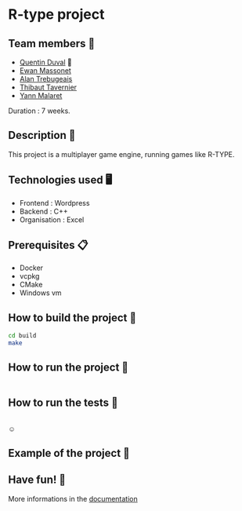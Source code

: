 # R-type project

## Team members 🤝

- [Quentin Duval](quentin1.duval@epitech.eu) 👑
- [Ewan Massonet](ewan.massonet@epitech.eu)
- [Alan Trebugeais](alan.trebugeais@epitech.eu)
- [Thibaut Tavernier](thibaut1.tavernier@epitech.eu)
- [Yann Malaret](yann.malaret@epitech.eu)

Duration : 7 weeks.

## Description 📝

This project is a multiplayer game engine, running games like R-TYPE.

## Technologies used 🖥

- Frontend : Wordpress
- Backend : C++
- Organisation : Excel

## Prerequisites 📋

- Docker
- vcpkg
- CMake
- Windows vm

## How to build the project 🔨

```bash
cd build
make
```

## How to run the project 🚀

```bash
```

## How to run the tests 🧪

```bash
```
:relaxed:

## Example of the project 📸

## Have fun! 🎉

More informations in the [documentation](./documentation/r_type_doc.md)